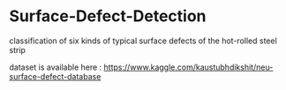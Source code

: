 # Surface-Defect-Detection
classification of six kinds of typical surface defects of the hot-rolled steel strip

dataset is available here : https://www.kaggle.com/kaustubhdikshit/neu-surface-defect-database
